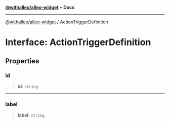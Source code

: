 [**@withalleo/alleo-widget**](../README.md) • **Docs**

***

[@withalleo/alleo-widget](../globals.md) / ActionTriggerDefinition

# Interface: ActionTriggerDefinition

## Properties

### id

> **id**: `string`

***

### label

> **label**: `string`
